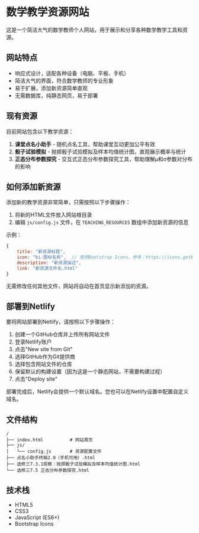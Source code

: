 # 数学教学资源网站

这是一个简洁大气的数学教师个人网站，用于展示和分享各种数学教学工具和资源。

## 网站特点

- 响应式设计，适配各种设备（电脑、平板、手机）
- 简洁大气的界面，符合数学教师的专业形象
- 易于扩展，添加新资源简单直观
- 无需数据库，纯静态网页，易于部署

## 现有资源

目前网站包含以下教学资源：

1. **课堂点名小助手** - 随机点名工具，帮助课堂互动更加公平有效
2. **骰子试验模拟** - 抛掷骰子试验模拟及样本均值统计图，直观展示概率与统计
3. **正态分布参数探究** - 交互式正态分布参数探究工具，帮助理解μ和σ参数对分布的影响

## 如何添加新资源

添加新的教学资源非常简单，只需按照以下步骤操作：

1. 将新的HTML文件放入网站根目录
2. 编辑 `js/config.js` 文件，在 `TEACHING_RESOURCES` 数组中添加新资源的信息

示例：

```javascript
{
    title: "新资源标题",
    icon: "bi-图标名称",  // 使用Bootstrap Icons，参考：https://icons.getbootstrap.com/
    description: "新资源描述",
    link: "新资源文件名.html"
}
```

无需修改任何其他文件，网站将自动在首页显示新添加的资源。

## 部署到Netlify

要将网站部署到Netlify，请按照以下步骤操作：

1. 创建一个GitHub仓库并上传所有网站文件
2. 登录Netlify账户
3. 点击"New site from Git"
4. 选择GitHub作为Git提供商
5. 选择包含网站文件的仓库
6. 保留默认的构建设置（因为这是一个静态网站，不需要构建过程）
7. 点击"Deploy site"

部署完成后，Netlify会提供一个默认域名。您也可以在Netlify设置中配置自定义域名。

## 文件结构

```
/
├── index.html          # 网站首页
├── js/
│   └── config.js       # 资源配置文件
├── 点名小助手终稿2.0（手机可用）.html
├── 选修三7.3.1观察：抛掷骰子试验模拟及样本均值统计图.html
└── 选修三7.5 正态分布参数探究.html
```

## 技术栈

- HTML5
- CSS3
- JavaScript (ES6+)
- Bootstrap Icons